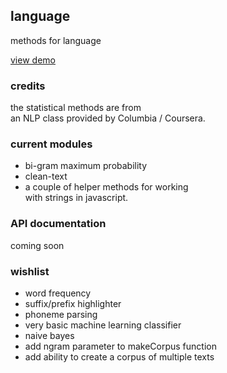 ## language
methods for language

[view demo](https://matthewstokeley.github.io/js-language)


### credits
the statistical methods are from  
an NLP class provided by Columbia / Coursera.

### current modules
- bi-gram maximum probability
- clean-text
- a couple of helper methods for working  
with strings in javascript.

### API documentation
coming soon

### wishlist
- word frequency
- suffix/prefix highlighter
- phoneme parsing
- very basic machine learning classifier
- naive bayes
- add ngram parameter to makeCorpus function
- add ability to create a corpus of multiple texts
